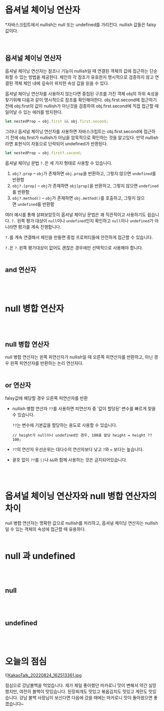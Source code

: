 # 옵셔널 체이닝 연산자

*자바스크립트에서 nullish는 null 또는 undefined를 가리킨다. nullish 값들은 falsy 값이다.  
</br>
</br>


## 옵셔널 체이닝 연산자

옵셔널 체이닝 연산자는 참조나 기능이 nullish일 때 연결된 객체의 값에 접근하는 단순화할 수 있는 방법을 제공한다. 체인의 각 참조가 유효한지 명시적으로 검증하지 않고 연결된 객체 체인 내에 깊숙이 위치한 속성 값을 읽을 수 있다. 

옵셔널 체이닝 연산자를 사용하지 않는다면 중첩된 구조를 가진 객체 obj의 하위 속성을 찾기위해 다음과 같이 명시적으로 참조를 확인해야한다. obj.first.second에 접근하기 전에 obj.first의 값이 nullish가 아닌것을 검증하여 obj.first.second에 직접 접근할 때 일어날 수 있는 에러를 방지한다. 

```jsx
let nestedProp = obj.first && obj.first.second;
```

그러나 옵셔널 체이닝 연산자를 사용하면 자바스크립트는 obj.first.second에 접근하기 전에 obj.first가 nullish가 아님을 암묵적으로 확인하는 것을 알고있다. 만약 nullish라면 표현식이 자동으로 단락되어 undefined가 반환된다. 

```jsx
let nestedProp = obj.first?.second;
```

옵셔널 체이닝 문법 `?.`은 세 가지 형태로 사용할 수 있습니다.

1. `obj?.prop` – `obj`가 존재하면 `obj.prop`을 반환하고, 그렇지 않으면 `undefined`를 반환함
2. `obj?.[prop]` – `obj`가 존재하면 `obj[prop]`을 반환하고, 그렇지 않으면 `undefined`를 반환함
3. `obj?.method()` – `obj`가 존재하면 `obj.method()`를 호출하고, 그렇지 않으면 `undefined`를 반환함

여러 예시를 통해 살펴보았듯이 옵셔널 체이닝 문법은 꽤 직관적이고 사용하기도 쉽습니다. `?.` 왼쪽 평가 대상이 `null`이나 `undefined`인지 확인하고 `null`이나 `undefined`가 아니라면 평가를 계속 진행합니다.

`?.`를 계속 연결해서 체인을 만들면 중첩 프로퍼티들에 안전하게 접근할 수 있습니다.

`?.`은 `?.`왼쪽 평가대상이 없어도 괜찮은 경우에만 선택적으로 사용해야 합니다.
</br>
</br>


## and 연산자
</br>
</br>


# null 병합 연산자
</br>
</br>


## null 병합 연산자

null 병합 연산자는 왼쪽 피연산자가 nullish일 때 오른쪽 피연산자를 반환하고, 아닌 경우 왼쪽 피연산자를 반환하는 논리 연산자다. 
</br>
</br>


## or 연산자

falsy값에 해당할 경우 오른쪽 피연산자를 반환

- nullish 병합 연산자 `??`를 사용하면 피연산자 중 ‘값이 할당된’ 변수를 빠르게 찾을 수 있습니다.
    
    `??`는 변수에 기본값을 할당하는 용도로 사용할 수 있습니다.
    
    `// height가 null이나 undefined인 경우, 100을 할당
    height = height ?? 100;`
    
- `??`의 연산자 우선순위는 대다수의 연산자보다 낮고 `?`와 `=` 보다는 높습니다.
- 괄호 없이 `??`를 `||`나 `&&`와 함께 사용하는 것은 금지되어있습니다.
</br>
</br>


# 옵셔널 체이닝 연산자와 null 병합 연산자의 차이

null 병합 연산자는 명확한 값으로 nullish를 처리하고, 옵셔널 체이닝 연산자는 nullish일 수 있는 객체의 속성에 접근할 때 유용하다. 
</br>
</br>


# null 과 undefined
</br>
</br>


## null
</br>
</br>


## undefined
</br>
</br>


# 오늘의 점심

![[KakaoTalk_20220824_162513361.jpg](https://s3-us-west-2.amazonaws.com/secure.notion-static.com/c1f14168-6c88-419c-8ff6-58d4b91740b6/KakaoTalk_20220824_162513361.jpg](https://s3.us-west-2.amazonaws.com/secure.notion-static.com/c1f14168-6c88-419c-8ff6-58d4b91740b6/KakaoTalk_20220824_162513361.jpg?X-Amz-Algorithm=AWS4-HMAC-SHA256&X-Amz-Content-Sha256=UNSIGNED-PAYLOAD&X-Amz-Credential=AKIAT73L2G45EIPT3X45%2F20220824%2Fus-west-2%2Fs3%2Faws4_request&X-Amz-Date=20220824T110236Z&X-Amz-Expires=86400&X-Amz-Signature=b2e6fb8f4c0c31ce93a7731ae7278dee725d263c451d8a532df95304d736208b&X-Amz-SignedHeaders=host&response-content-disposition=filename%20%3D%22KakaoTalk_20220824_162513361.jpg%22&x-id=GetObject))

점심으로 강남불백을 먹었습니다. 제가 제일 좋아했던 마카로니 맛이 변해서 약간 실망했지만, 여전히 불백이 맛있습니다. 된장찌개도 맛있고 볶음김치도 맛있고 계란도 맛있습니다. 강남 불백 사장님이 보신다면 다음에 갔을 때에는 마카로니 맛이 돌아왔으면 좋겠습니다~
